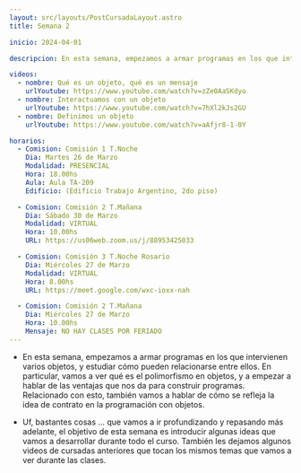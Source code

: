```yaml
---
layout: src/layouts/PostCursadaLayout.astro
title: Semana 2

inicio: 2024-04-01

descripcion: En esta semana, empezamos a armar programas en los que intervienen varios objetos, y estudiar cómo pueden relacionarse entre ellos. En particular, vamos a ver qué es el polimorfismo en objetos, y a empezar a hablar de las ventajas que nos da para construir programas. Relacionado con esto, también vamos a hablar de cómo se refleja la idea de contrato en la programación con objetos.

videos:
  - nombre: Qué es un objeto, qué es un mensaje
    urlYoutube: https://www.youtube.com/watch?v=zZe0AaSKdyo
  - nombre: Interactuamos con un objeto
    urlYoutube: https://www.youtube.com/watch?v=7hXl2kJs2GU
  - nombre: Definimos un objeto
    urlYoutube: https://www.youtube.com/watch?v=aAfjr8-1-0Y

horarios:
  - Comision: Comisión 1 T.Noche
    Dia: Martes 26 de Marzo
    Modalidad: PRESENCIAL
    Hora: 18.00hs
    Aula: Aula TA-209
    Edificio: (Edificio Trabajo Argentino, 2do piso)

  - Comision: Comisión 2 T.Mañana
    Dia: Sábado 30 de Marzo
    Modalidad: VIRTUAL
    Hora: 10.00hs
    URL: https://us06web.zoom.us/j/88953425033

  - Comision: Comisión 3 T.Noche Rosario
    Dia: Miércoles 27 de Marzo
    Modalidad: VIRTUAL
    Hora: 8.00hs
    URL: https://meet.google.com/wxc-ioxx-nah

  - Comision: Comisión 2 T.Mañana
    Dia: Miércoles 27 de Marzo
    Hora: 10.00hs
    Mensaje: NO HAY CLASES POR FERIADO
---
```


- En esta semana, empezamos a armar programas en los que intervienen varios objetos, y estudiar cómo pueden relacionarse entre ellos. En particular, vamos a ver qué es el polimorfismo en objetos, y a empezar a hablar de las ventajas que nos da para construir programas. Relacionado con esto, también vamos a hablar de cómo se refleja la idea de contrato en la programación con objetos.

- Uf, bastantes cosas … que vamos a ir profundizando y repasando más adelante, el objetivo de esta semana es introducir algunas ideas que vamos a desarrollar durante todo el curso. También les dejamos algunos videos de cursadas anteriores que tocan los mismos temas que vamos a ver durante las clases.
